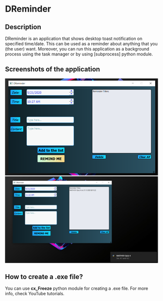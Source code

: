 # DReminder
  
## Description
  DReminder is an application that shows desktop toast notification on specified time/date. This can be used as a reminder
  about anything that you (the user) want. Moreover, you can run this application as a background process using the task manager
  or by using [subprocess] python module.
  
## Screenshots of the application
![](Screenshots/s1.png)
![](Screenshots/s2.png)

## How to create a .exe file?
You can use **cx_Freeze** python module for creating a .exe file. For more info, check YouTube tutorials.

